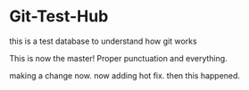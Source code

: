 Git-Test-Hub
============

this is a test database to understand how git works

This is now the master! Proper punctuation and everything.

making a change now. now adding hot fix. then this happened.